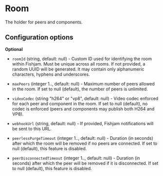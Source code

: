 # Room

The holder for peers and components.

## Configuration options

**Optional**

* `roomId` (string, default: null) - Custom ID used for identifying the room within Fishjam.
  Must be unique across all rooms. If not provided, a random UUID will be generated. 
  It may contain only alphanumeric characters, hyphens and underscores.

* `maxPeers` (integer 1.., default: null) - Maximum number of peers allowed in the room.
  If set to null (default), the number of peers is unlimited.

* `videoCodec` (string "h264" or "vp8", default: null) - Video codec enforced for each peer and component in the room.
  If set to null (default), no codec is enforced (peers and components may publish both H264 and VP8).

* `webhookUrl` (string, default: null) - If provided, Fishjam notifications will be sent to this URL.

* `peerlessPurgeTimeout` (integer 1.., default: null) - Duration (in seconds) after which the room
  will be removed if no peers are connected. If set to null (default), this feature is disabled.

* `peerDisconnectedTimeout` (integer 1.., default: null) - Duration (in seconds) after which the peer
  will be removed if it is disconnected. If set to null (default), this feature is disabled.
